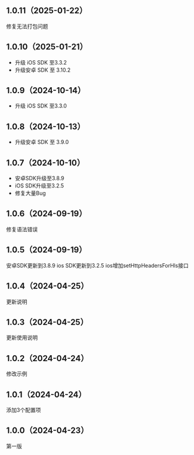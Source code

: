 ## 1.0.11（2025-01-22）
修复无法打包问题
## 1.0.10（2025-01-21）
- 升级 iOS SDK 至3.3.2
- 升级安卓 SDK 至 3.10.2
## 1.0.9（2024-10-14）
- 升级 iOS SDK 至3.3.0
## 1.0.8（2024-10-13）
- 升级安卓 SDK 至 3.9.0
## 1.0.7（2024-10-10）
- 安卓SDK升级至3.8.9
- iOS SDK升级至3.2.5
- 修复大量Bug
## 1.0.6（2024-09-19）
修复语法错误
## 1.0.5（2024-09-19）
安卓SDK更新到3.8.9
 ios SDK更新到3.2.5
ios增加setHttpHeadersForHls接口
## 1.0.4（2024-04-25）
更新说明
## 1.0.3（2024-04-25）
更新使用说明
## 1.0.2（2024-04-24）
修改示例
## 1.0.1（2024-04-24）
添加3个配置项
## 1.0.0（2024-04-23）
第一版